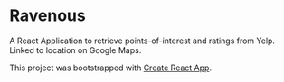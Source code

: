 # Ravenous

A React Application to retrieve points-of-interest and ratings from Yelp. Linked to location on Google Maps.

This project was bootstrapped with [Create React App](https://github.com/facebook/create-react-app).